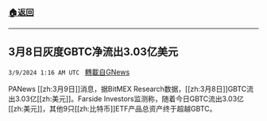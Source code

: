 ###  [:house:返回](README.md)
---


## 3月8日灰度GBTC净流出3.03亿美元
`3/9/2024 1:16 AM UTC ` [轉載自GNews](https://gnews.org/articles/2378664)

PANews [[zh:3月9日]]消息，据BitMEX Research数据，[[zh:3月8日]]GBTC流出3.03亿[[zh:美元]]。Farside Investors监测称，随着今日GBTC流出3.03亿[[zh:美元]]，其他9只[[zh:比特币]]ETF产品总资产终于超越GBTC。
